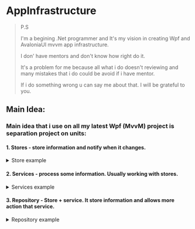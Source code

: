 # AppInfrastructure

> P.S 
> 
>I'm a begining .Net programmer and It's my vision in creating Wpf and AvaloniaUI mvvm app infrastructure. 
> 
> I  don' have mentors and don't know how right do it. 
> 
> It's a problem for me because all what i do doesn't reviewing and many mistakes that i do could be avoid if i have mentor.
> 
> If i do something wrong u can say me about that. I will be grateful to you.


## Main Idea:

### Main idea that i use on all my latest Wpf (MvvM) project is separation project on units:

#### 1. Stores - store information and notify when it changes.

<details>
  <summary>Store example</summary>

    public interface IStore
    {
   
        object? CurrentValue { get; set; } 

        //  Notify when value changed  
        event Action? CurrentValueChangedNotifier;  
    }

    // Simple relalization of IStore
    public class SimpleStore : IStore
    {

        private object? _currentValue;
    
        public object? CurrentValue
        {
            get => _currentValue;
            set
            {
                _currentValue = value;
                CurrentValueChangedNotifier?.Invoke();
            }
        }

        public event Action? CurrentValueChangedNotifier;
    }

    //example in Wpf app when store getting from outer sources (ex: IOC container/ other class etc)
    Public class example
    {
        private readonly IStore _simpleStore;
        
        //Getting information from store
        public object SomeInformation => _simpleStore.CurrentValue;
            
        public example(IStore simpleStore)
        {
            _simpleStore = simplestore;
            
            //When value changing notifier retranslating in INPC
            _sinpleStore.CurrentValueChangedNotifier += () => OnPropertyChanged(nameof(SomeInformation)); 
        }
    }

</details>

#### 2. Services - process some information. Usually working with stores.

<details>
  <summary>Services example</summary>
    
    //Something close service
    Public interface ICloseService
    {
        void Close();
    }

    //Simple close services that deleted value in store.
    public class SimpleStoreCloseServices
    {
        private readonly IStore _simpleStore;

        public SimpleStoreCloseServices(IStore simpleStore)
        {
            _simpleStore = simpleStore;
        }

        public void Close() => _simpleStore.CurrentValue = null;
    }

</details>

#### 3. Repository - Store + service. It store information and allows more action that service.

<details>
  <summary>Repository example</summary>

> Example and Repositories will be adding in newest realeses


</details>

